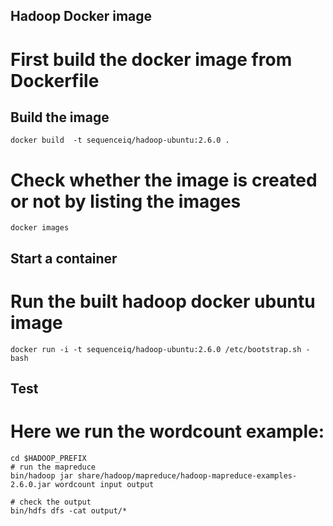 ## Hadoop Docker image

# First build the docker image from Dockerfile

## Build the image

```
docker build  -t sequenceiq/hadoop-ubuntu:2.6.0 .
```


# Check whether the image is created or not by listing the images

```
docker images
```


## Start a container

# Run the built hadoop docker ubuntu image

```
docker run -i -t sequenceiq/hadoop-ubuntu:2.6.0 /etc/bootstrap.sh -bash
```

## Test

# Here we run the wordcount example:

```
cd $HADOOP_PREFIX
# run the mapreduce
bin/hadoop jar share/hadoop/mapreduce/hadoop-mapreduce-examples-2.6.0.jar wordcount input output

# check the output
bin/hdfs dfs -cat output/*
```


